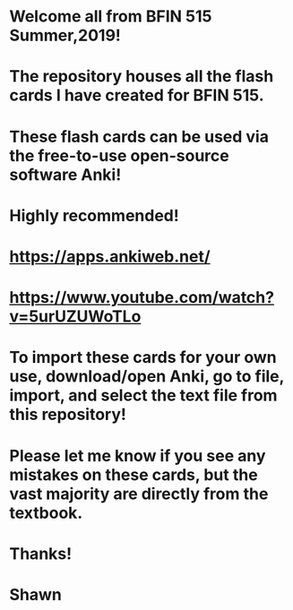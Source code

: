 # Welcome all from BFIN 515 Summer,2019!
# The repository houses all the flash cards I have created for BFIN 515.
# These flash cards can be used via the free-to-use open-source software Anki!
# Highly recommended!
#
# https://apps.ankiweb.net/
# https://www.youtube.com/watch?v=5urUZUWoTLo
#
#
# To import these cards for your own use, download/open Anki, go to file, import, and select the text file from this repository!
#
# Please let me know if you see any mistakes on these cards, but the vast majority are directly from the textbook.
# Thanks!
#
# Shawn
